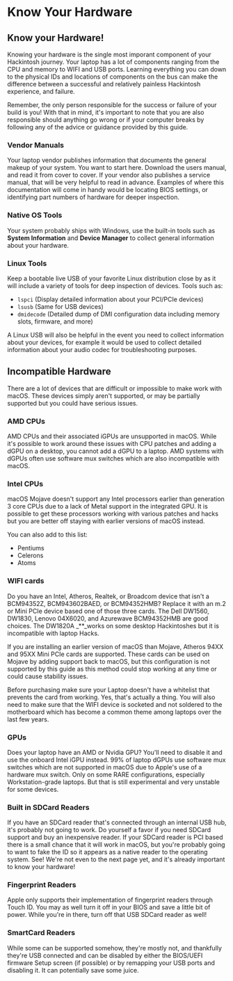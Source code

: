 # Know Your Hardware

## Know your Hardware!

Knowing your hardware is the single most imporant component of your Hackintosh journey. Your laptop has a lot of components ranging from the CPU and memory to WIFI and USB ports. Learning everything you can down to the physical IDs and locations of components on the bus can make the difference between a successful and relatively painless Hackintosh experience, and failure.

Remember, the only person responsible for the success or failure of your build is you! With that in mind, it's important to note that you are also responsible should anything go wrong or if your computer breaks by following any of the advice or guidance provided by this guide.

### Vendor Manuals

Your laptop vendor publishes information that documents the general makeup of your system. You want to start here. Download the users manual, and read it from cover to cover. If your vendor also publishes a service manual, that will be very helpful to read in advance. Examples of where this documentation will come in handy would be locating BIOS settings, or identifying part numbers of hardware for deeper inspection.

### Native OS Tools

Your system probably ships with Windows, use the built-in tools such as **System Information** and **Device Manager** to collect general information about your hardware.

### Linux Tools

Keep a bootable live USB of your favorite Linux distribution close by as it will include a variety of tools for deep inspection of devices. Tools such as:

* `lspci` \(Display detailed information about your PCI/PCIe devices\)
* `lsusb` \(Same for USB devices\)
* `dmidecode` \(Detailed dump of DMI configuration data including memory slots, firmware, and more\)

A Linux USB will also be helpful in the event you need to collect information about your devices, for example it would be used to collect detailed information about your audio codec for troubleshooting purposes.

## Incompatible Hardware

There are a lot of devices that are difficult or impossible to make work with macOS. These devices simply aren't supported, or may be partially supported but you could have serious issues.

### AMD CPUs

AMD CPUs and their associated iGPUs are unsupported in macOS. While it's possible to work around these issues with CPU patches and adding a dGPU on a desktop, you cannot add a dGPU to a laptop. AMD systems with dGPUs often use software mux switches which are also incompatible with macOS.

### Intel CPUs

macOS Mojave doesn't support any Intel processors earlier than generation 3 core CPUs due to a lack of Metal support in the integrated GPU. It is possible to get these processors working with various patches and hacks but you are better off staying with earlier versions of macOS instead.

You can also add to this list:

* Pentiums
* Celerons
* Atoms

### WIFI cards

Do you have an Intel, Atheros, Realtek, or Broadcom device that isn't a BCM94352Z, BCM943602BAED, or BCM94352HMB? Replace it with an m.2 or Mini PCIe device based one of those three cards. The Dell DW1560, DW1830, Lenovo 04X6020, and Azurewave BCM94352HMB are good choices. The DW1820A \_\*\*\_works on some desktop Hackintoshes but it is incompatible with laptop Hacks.

If you are installing an earlier version of macOS than Mojave, Atheros 94XX and 95XX Mini PCIe cards are supported. These cards can be used on Mojave by adding support back to macOS, but this configuration is not supported by this guide as this method could stop working at any time or could cause stability issues.

Before purchasing make sure your Laptop doesn't have a whitelist that prevents the card from working. Yes, that's actually a thing. You will also need to make sure that the WIFI device is socketed and not soldered to the motherboard which has become a common theme among laptops over the last few years.

### GPUs

Does your laptop have an AMD or Nvidia GPU? You'll need to disable it and use the onboard Intel iGPU instead. 99% of laptop dGPUs use software mux switches which are not supported in macOS due to Apple's use of a hardware mux switch. Only on some RARE configurations, especially Workstation-grade laptops. But that is still experimental and very unstable for some devices.

### Built in SDCard Readers

If you have an SDCard reader that's connected through an internal USB hub, it's probably not going to work. Do yourself a favor if you need SDCard support and buy an inexpensive reader. If your SDCard reader is PCI based there is a small chance that it will work in macOS, but you're probably going to want to fake the ID so it appears as a native reader to the operating system. See! We're not even to the next page yet, and it's already important to know your hardware!

### Fingerprint Readers

Apple only supports their implementation of fingerprint readers through Touch ID. You may as well turn it off in your BIOS and save a little bit of power. While you're in there, turn off that USB SDCard reader as well!

### SmartCard Readers

While some can be supported somehow, they're mostly not, and thankfully they're USB connected and can be disabled by either the BIOS/UEFI firmware Setup screen \(if possible\) or by remapping your USB ports and disabling it. It can potentially save some juice.

